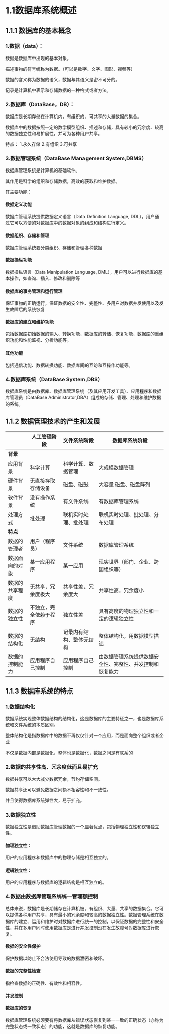 # 1.1数据库系统概述

## **1.1.1 数据库的基本概念**

### **1.数据（data）：**

数据是数据库中出现的基本对象。

描述事物的符号统称为数据。（可以是数字、文字、图形、视频等）

数据的含义称为数据的语义，数据与其语义是密不可分的。

记录是计算机中表示和存储数据的一种格式或者方法。

### **2.数据库（DataBase，DB）：**

数据库是长期存储在计算机内，有组织的，可共享的大量数据的集合。

数据库中的数据按照一定的数学模型组织、描述和存储，具有较小的冗余度、较高的数据独立性和易扩展性，并可为各种用户共享。

特点：
1.永久存储
2.有组织
3.可共享

### **3.数据管理系统（DataBase Management System,DBMS）**

数据库管理系统是计算机的基础软件。

其作用是科学的组织和存储数据，高效的获取和维护数据。

其主要功能：

#### **数据定义功能**

数据库管理系统提供数据定义语言（Data Definition Language, DDL），用户通过它可以方便的对数据库中的数据对象的组成和结构进行定义。

#### **数据组织、存储和管理**

数据库管理系统要分类组织、存储和管理各种数据

#### **数据操纵功能**

数据操纵语言（Data Manipulation Language, DML），用户可以进行数据库的基本操作，如查询、插入、修改和删除等

#### **数据库的事务管理和运行管理**

保证事物的正确运行，保证数据的安全性、完整性、多用户对数据并发使用以及发生故障后的系统恢复

#### **数据库的建立和维护功能**

包括数据库初始数据的输入、转换功能，数据库的转储、恢复功能，数据库的重组织功能和性能监视、分析功能等。

#### **其他功能**

包括通信功能、数据转换功能、数据库间的互访和互操作功能等。

### **4.数据库系统（DataBase System,DBS）**

数据库系统是由数据库、数据库管理系统（及其应用开发工具）、应用程序和数据库管理员（DataBase Administrator,DBA）组成的存储、管理、处理和维护数据的系统。

## **1.1.2 数据管理技术的产生和发展**

|                | 人工管理阶段           | 文件系统阶段             | 数据库系统阶段                                           |
| -------------- | ---------------------- | ------------------------ | -------------------------------------------------------- |
| **背景**       |                        |                          |                                                          |
| 应用背景       | 科学计算               | 科学计算、数据管理       | 大规模数据管理                                           |
| 硬件背景       | 无直接存取存储设备     | 磁盘、磁鼓               | 大容量 磁盘、磁盘阵列                                    |
| 软件背景       | 没有操作系统           | 有文件系统               | 有数据库管理系统                                         |
| 处理方式       | 批处理                 | 联机实时处理、批处理     | 联机实时处理、批处理、分布处理                           |
| **特点**       |                        |                          |                                                          |
| 数据的管理者   | 用户（程序员）         | 文件系统                 | 数据库管理系统                                           |
| 数据面向的对象 | 某一应用程序           | 某一应用                 | 现实世界（部门、企业、跨国组织等）                       |
| 数据的共享程度 | 无共享，冗余度极大     | 共享性差，冗余度大       | 共享性高，冗余度小                                       |
| 数据的独立性   | 不独立，完全依赖于程序 | 独立性差                 | 具有高度的物理独立性和一定的逻辑独立性                   |
| 数据的结构化   | 无结构                 | 记录内有结构、整体无结构 | 整体结构化，用数据模型描述                               |
| 数据的控制能力 | 应用程序自己控制       | 应用程序自己控制         | 由数据管理系统提供数据安全性、完整性、并发控制和恢复能力 |

## **1.1.3 数据库系统的特点**

### **1.数据结构化**

数据系统实现整体数据结构的结构化，这是数据库的主要特征之一，也是数据库系统和文件系统的本质区别。

整体结构化是指数据库中的数据不再仅仅针对一个应用，而是面向整个组织或者企业

不仅是数据内部是数据化，整体也是数据化，数据之间是有联系的

### **2.数据的共享性高、冗余度低而且易扩充**

数据共享可以大大减少数据冗余，节约存储空间。

数据共享还可以避免数据之间额不相容性和不一致性。

并且使得数据库系统弹性大，易于扩充。

### **3.数据独立性**

数据独立性是借助数据库管理数据的一个显著优点，包括物理独立性和逻辑独立性。

#### **物理独立性：**

用户的应用程序和数据库中的物理存储是相互独立的。

#### **逻辑独立性：**

用户的应用程序与数据库的逻辑结构是相互独立的。

### **4.数据由数据库管理系统统一管理额控制**

总体来说，数据库是长期储存在计算机被，有组织、大量、共享的数据集合。它可以提供各种用户共享，具有最小的冗余度和较高的数据独立性。数据管理系统在数据库的建立、运用和维护时对数据库进行统一的控制，以保证数据的完整性和安全性，并在多用户同时使用数据库是进行并发控制没在发生故障号对数据库进行恢复。

#### **数据的安全性保护**

保护数据以防止不合法使用导致的数据泄密和破坏。

#### **数据的完整性检查**

指检查数据的正确性、有效性和相容性。

#### **并发控制**

#### **数据库的恢复**

数据库管理系统必须要有将数据库从错误状态恢复到某一一致的正确状态（亦称为完整状态或一致状态）的功能，这就是数据库的恢复功能。
